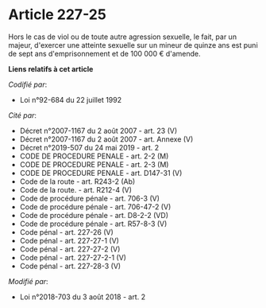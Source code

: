 # Article 227-25

Hors le cas de viol ou de toute autre agression sexuelle, le fait, par un majeur, d'exercer une atteinte sexuelle sur un
mineur de quinze ans est puni de sept ans d'emprisonnement et de 100 000 € d'amende.

**Liens relatifs à cet article**

_Codifié par_:

  - Loi n°92-684 du 22 juillet 1992

_Cité par_:

  - Décret n°2007-1167 du 2 août 2007 - art. 23 (V)
  - Décret n°2007-1167 du 2 août 2007 - art. Annexe (V)
  - Décret n°2019-507 du 24 mai 2019 - art. 2
  - CODE DE PROCEDURE PENALE - art. 2-2 (M)
  - CODE DE PROCEDURE PENALE - art. 2-3 (M)
  - CODE DE PROCEDURE PENALE - art. D147-31 (V)
  - Code de la route - art. R243-2 (Ab)
  - Code de la route. - art. R212-4 (V)
  - Code de procédure pénale - art. 706-3 (V)
  - Code de procédure pénale - art. 706-47-2 (V)
  - Code de procédure pénale - art. D8-2-2 (VD)
  - Code de procédure pénale - art. R57-8-3 (V)
  - Code pénal - art. 227-26 (V)
  - Code pénal - art. 227-27-1 (V)
  - Code pénal - art. 227-27-2 (V)
  - Code pénal - art. 227-27-2-1 (V)
  - Code pénal - art. 227-28-3 (V)

_Modifié par_:

  - Loi n°2018-703 du 3 août 2018 - art. 2
